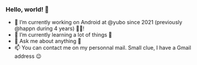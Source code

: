 ### Hello, world! 👋

- 🔭 I’m currently working on Android at @yubo since 2021 (previously @happn during 4 years) 🧑‍💻! 
- 🌱 I’m currently learning a lot of things 🥳
- 💬 Ask me about anything 🚪
- 📫 You can contact me on my personnal mail. Small clue, I have a Gmail address 😉
